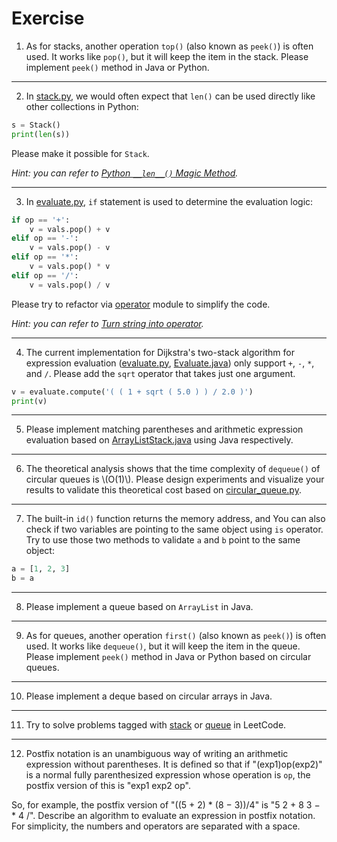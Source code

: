 # Exercise
1. As for stacks, another operation `top()` (also known as `peek()`) is often used. It works like `pop()`, but it will keep the item in the stack. Please implement `peek()` method in Java or Python.

---
2. In [stack.py](https://github.com/ChenZhongPu/data-structure-swufe/tree/master/code/python/stack-queue/stack.py), we would often expect that `len()` can be used directly like other collections in Python:

```python
s = Stack()
print(len(s))
```

Please make it possible for `Stack`.

*Hint: you can refer to [Python `__len__()` Magic Method](https://blog.finxter.com/python-__len__-magic-method/).*

---
3. In [evaluate.py](https://github.com/ChenZhongPu/data-structure-swufe/tree/master/code/python/stack-queue/evaluate.py),  `if` statement is used to determine the evaluation logic:

```python
if op == '+':
    v = vals.pop() + v
elif op == '-':
    v = vals.pop() - v
elif op == '*':
    v = vals.pop() * v
elif op == '/':
    v = vals.pop() / v
```

Please try to refactor via [operator](https://docs.python.org/3/library/operator.html) module to simplify the code. 

*Hint: you can refer to [Turn string into operator](https://stackoverflow.com/questions/1740726/).*

---
4. The current implementation for Dijkstra's two-stack algorithm for expression evaluation ([evaluate.py](https://github.com/ChenZhongPu/data-structure-swufe/tree/master/code/python/stack-queue/evaluate.py), [Evaluate.java]()) only support `+`, `-`, `*`, and `/`. Please add the `sqrt` operator that takes just one argument.

```python
v = evaluate.compute('( ( 1 + sqrt ( 5.0 ) ) / 2.0 )')
print(v)
```

---
5. Please implement matching parentheses and arithmetic expression evaluation based on [ArrayListStack.java](https://github.com/ChenZhongPu/data-structure-swufe/tree/master/code/java/stack-queue/src/main/java/org/swufe/datastructure/ArrayListStack.java) using Java respectively.


---
6. The theoretical analysis shows that the time complexity of `dequeue()` of circular queues is \\(O(1)\\). Please design experiments and visualize your results to validate this theoretical cost based on [circular_queue.py](https://github.com/ChenZhongPu/data-structure-swufe/tree/master/code/python/stack-queue/circular_queue.py).

---
7. The built-in `id()` function returns the memory address, and  You can also check if two variables are pointing to the same object using `is` operator. Try to use those two methods to validate `a` and `b` point to the same object:

```python
a = [1, 2, 3]
b = a
```

---
8. Please implement a queue based on `ArrayList` in Java.

---
9. As for queues, another operation `first()` (also known as `peek()`) is often used. It works like `dequeue()`, but it will keep the item in the queue. Please implement `peek()` method in Java or Python based on circular queues.


---
10. Please implement a deque based on circular arrays in Java.


---
11. Try to solve problems tagged with [stack]((https://leetcode.com/tag/stack/) ) or [queue](https://leetcode.com/tag/queue/) in LeetCode.

---
12. Postfix notation is an unambiguous way of writing an arithmetic expression without parentheses. It is defined so that if "(exp1)op(exp2)" is a normal fully parenthesized expression whose operation is `op`, the postfix version of this is "exp1 exp2 op". 

So, for example, the postfix version of "((5 + 2) * (8 − 3))/4" is "5 2 + 8 3 − * 4 /". Describe an algorithm to evaluate an expression in postfix notation. For simplicity, the numbers and operators are separated with a space.